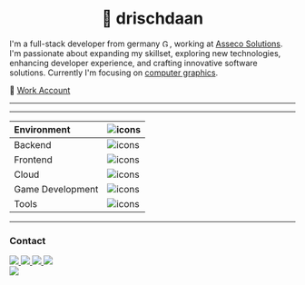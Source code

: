 <h1 align="center">🐲 drischdaan</h1>

I'm a full-stack developer from germany <img src="https://upload.wikimedia.org/wikipedia/commons/b/ba/Flag_of_Germany.svg" title="Germany" alt="Germany" width="13" height="13"/>, working at <a href="https://www.assecosolutions.com/en/">Asseco Solutions</a>. I'm passionate about expanding my skillset, exploring new technologies, enhancing developer experience, and crafting innovative software solutions. Currently I'm focusing on <a href="https://en.wikipedia.org/wiki/Computer_graphics">computer graphics</a>.

💼 [Work Account](https://github.com/asseco-tristan)

---

---

| Environment      | ![icons](https://skillicons.dev/icons?i=linux,git,vscode,idea)           |
| :--------------- | :----------------------------------------------------------------------- |
| Backend          | ![icons](https://skillicons.dev/icons?i=ts,nestjs,postgres,redis)        |
| Frontend         | ![icons](https://skillicons.dev/icons?i=next,angular,tailwind,reactivex) |
| Cloud            | ![icons](https://skillicons.dev/icons?i=azure,gcp,heroku)                |
| Game Development | ![icons](https://skillicons.dev/icons?i=cpp,unity,unreal,cmake)          |
| Tools            | ![icons](https://skillicons.dev/icons?i=docker,postman)                  |

---

### Contact

<a href="https://twitter.com/Drischdaan">
  <img src="https://skillicons.dev/icons?i=twitter">
</a>
<a href="https://dev.to/drischdaan">
  <img src="https://skillicons.dev/icons?i=devto">
</a>
<a href="https://www.instagram.com/drischdaan/">
  <img src="https://skillicons.dev/icons?i=instagram">
</a>
<a href="https://www.linkedin.com/in/tristan-zieger/">
  <img src="https://skillicons.dev/icons?i=linkedin">
</a>

<div>
    <a href="https://www.buymeacoffee.com/Drischdaan">
        <img src="https://img.buymeacoffee.com/button-api/?text=Buy me a pizza&emoji=🍕&slug=Drischdaan&button_colour=BD5FFF&font_colour=ffffff&font_family=Lato&outline_colour=000000&coffee_colour=FFDD00" />
    </a>
</div>

<!-- https://github.com/devicons/devicon -->
